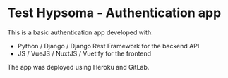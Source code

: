 # Test Hypsoma - Authentication app

This is a basic authentication app developed with:
- Python / Django / Django Rest Framework for the backend API
- JS / VueJS / NuxtJS / Vuetify for the frontend

The app was deployed using Heroku and GitLab.